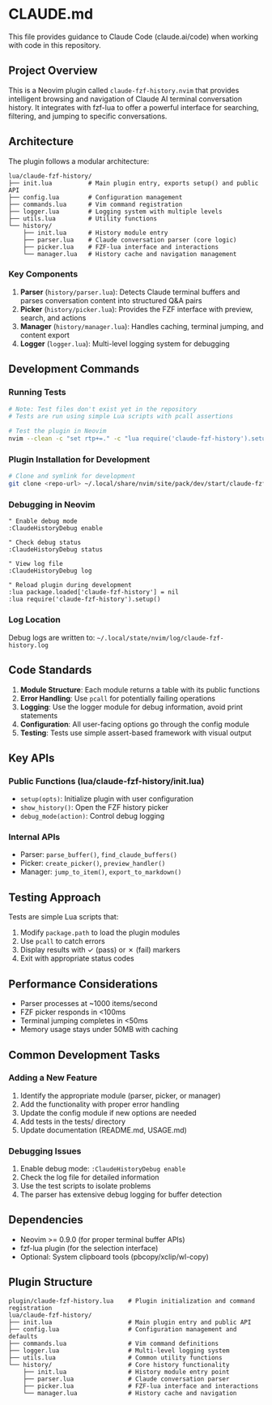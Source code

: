 # CLAUDE.md

This file provides guidance to Claude Code (claude.ai/code) when working with code in this repository.

## Project Overview

This is a Neovim plugin called `claude-fzf-history.nvim` that provides intelligent browsing and navigation of Claude AI terminal conversation history. It integrates with fzf-lua to offer a powerful interface for searching, filtering, and jumping to specific conversations.

## Architecture

The plugin follows a modular architecture:

```
lua/claude-fzf-history/
├── init.lua          # Main plugin entry, exports setup() and public API
├── config.lua        # Configuration management
├── commands.lua      # Vim command registration
├── logger.lua        # Logging system with multiple levels
├── utils.lua         # Utility functions
└── history/
    ├── init.lua      # History module entry
    ├── parser.lua    # Claude conversation parser (core logic)
    ├── picker.lua    # FZF-lua interface and interactions
    └── manager.lua   # History cache and navigation management
```

### Key Components

1. **Parser** (`history/parser.lua`): Detects Claude terminal buffers and parses conversation content into structured Q&A pairs
2. **Picker** (`history/picker.lua`): Provides the FZF interface with preview, search, and actions
3. **Manager** (`history/manager.lua`): Handles caching, terminal jumping, and content export
4. **Logger** (`logger.lua`): Multi-level logging system for debugging

## Development Commands

### Running Tests
```bash
# Note: Test files don't exist yet in the repository
# Tests are run using simple Lua scripts with pcall assertions

# Test the plugin in Neovim
nvim --clean -c "set rtp+=." -c "lua require('claude-fzf-history').setup()"
```

### Plugin Installation for Development
```bash
# Clone and symlink for development
git clone <repo-url> ~/.local/share/nvim/site/pack/dev/start/claude-fzf-history.nvim
```

### Debugging in Neovim
```vim
" Enable debug mode
:ClaudeHistoryDebug enable

" Check debug status
:ClaudeHistoryDebug status

" View log file
:ClaudeHistoryDebug log

" Reload plugin during development
:lua package.loaded['claude-fzf-history'] = nil
:lua require('claude-fzf-history').setup()
```

### Log Location
Debug logs are written to: `~/.local/state/nvim/log/claude-fzf-history.log`

## Code Standards

1. **Module Structure**: Each module returns a table with its public functions
2. **Error Handling**: Use `pcall` for potentially failing operations
3. **Logging**: Use the logger module for debug information, avoid print statements
4. **Configuration**: All user-facing options go through the config module
5. **Testing**: Tests use simple assert-based framework with visual output

## Key APIs

### Public Functions (lua/claude-fzf-history/init.lua)
- `setup(opts)`: Initialize plugin with user configuration
- `show_history()`: Open the FZF history picker
- `debug_mode(action)`: Control debug logging

### Internal APIs
- Parser: `parse_buffer()`, `find_claude_buffers()`
- Picker: `create_picker()`, `preview_handler()`
- Manager: `jump_to_item()`, `export_to_markdown()`

## Testing Approach

Tests are simple Lua scripts that:
1. Modify `package.path` to load the plugin modules
2. Use `pcall` to catch errors
3. Display results with ✓ (pass) or ✗ (fail) markers
4. Exit with appropriate status codes

## Performance Considerations

- Parser processes at ~1000 items/second
- FZF picker responds in <100ms
- Terminal jumping completes in <50ms
- Memory usage stays under 50MB with caching

## Common Development Tasks

### Adding a New Feature
1. Identify the appropriate module (parser, picker, or manager)
2. Add the functionality with proper error handling
3. Update the config module if new options are needed
4. Add tests in the tests/ directory
5. Update documentation (README.md, USAGE.md)

### Debugging Issues
1. Enable debug mode: `:ClaudeHistoryDebug enable`
2. Check the log file for detailed information
3. Use the test scripts to isolate problems
4. The parser has extensive debug logging for buffer detection

## Dependencies

- Neovim >= 0.9.0 (for proper terminal buffer APIs)
- fzf-lua plugin (for the selection interface)
- Optional: System clipboard tools (pbcopy/xclip/wl-copy)

## Plugin Structure

```
plugin/claude-fzf-history.lua    # Plugin initialization and command registration
lua/claude-fzf-history/
├── init.lua                     # Main plugin entry and public API
├── config.lua                   # Configuration management and defaults
├── commands.lua                 # Vim command definitions
├── logger.lua                   # Multi-level logging system
├── utils.lua                    # Common utility functions
└── history/                     # Core history functionality
    ├── init.lua                 # History module entry point
    ├── parser.lua               # Claude conversation parser
    ├── picker.lua               # FZF-lua interface and interactions
    └── manager.lua              # History cache and navigation
```
